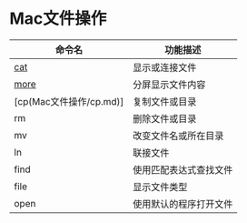 # Mac文件操作

| 命令名 | 功能描述 |
| - | - |
| [cat](Mac文件操作/cat.md) | 显示或连接文件 |
| [more](Mac文件操作/more.md) | 分屏显示文件内容 |
| [cp(Mac文件操作/cp.md)] | 复制文件或目录 |
| rm | 删除文件或目录 |
| mv | 改变文件名或所在目录 |
| ln | 联接文件 |
| find | 使用匹配表达式查找文件 |
| file | 显示文件类型 |
| open | 使用默认的程序打开文件 |
